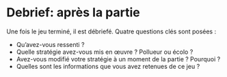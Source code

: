# Debrief: après la partie
Une fois le jeu terminé, il est débriefé. Quatre questions clés sont posées :

- Qu’avez-vous ressenti ?
- Quelle stratégie avez-vous mis en œuvre ? Pollueur ou écolo ?
- Avez-vous modifié votre stratégie à un moment de la partie ? Pourquoi ?
- Quelles sont les informations que vous avez retenues de ce jeu ?
